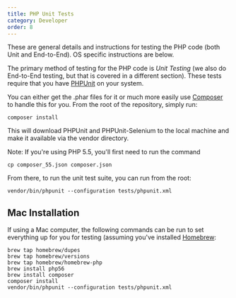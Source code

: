 ```yaml
---
title: PHP Unit Tests
category: Developer
order: 8
---
```


These are general details and instructions for testing the PHP code
(both Unit and End-to-End). OS specific instructions are below.

The primary method of testing for the PHP code is _Unit Testing_ (we
also do End-to-End testing, but that is covered in a different
section). These tests require that you have
[PHPUnit](https://phpunit.de/) on your system.

You can either get the .phar files for it or much more easily use
[Composer](https://getcomposer.org/) to handle this for you. From the
root of the repository, simply run:

```
composer install
```

This will download PHPUnit and PHPUnit-Selenium to the local machine
and make it available via the vendor directory.

Note: If you're using PHP 5.5, you'll first need to run the command

```
cp composer_55.json composer.json
```

From there, to run the unit test suite, you can run from the root:

```
vendor/bin/phpunit --configuration tests/phpunit.xml
```

## Mac Installation

If using a Mac computer, the following commands can be run to set
everything up for you for testing (assuming you've installed
[Homebrew](https://brew.sh/):

```
brew tap homebrew/dupes
brew tap homebrew/versions
brew tap homebrew/homebrew-php
brew install php56
brew install composer
composer install
vendor/bin/phpunit --configuration tests/phpunit.xml
```